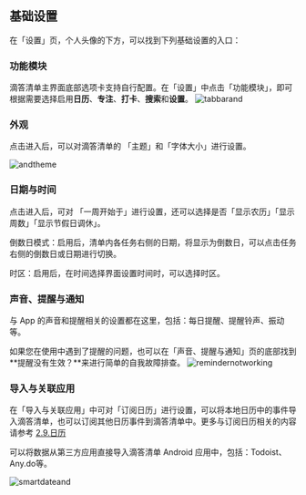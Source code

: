 ## 基础设置

在「设置」页，个人头像的下方，可以找到下列基础设置的入口：

### 功能模块
滴答清单主界面底部选项卡支持自行配置。在「设置」中点击「功能模块」，即可根据需要选择启用**日历**、**专注**、**打卡**、**搜索**和**设置**。
![tabbarand](../images/android/1.png)

### 外观

点击进入后，可以对滴答清单的 「主题」和「字体大小」进行设置。

![andtheme](../images/android/setting/andtheme.png)

### 日期与时间
点击进入后，可对 「一周开始于」进行设置，还可以选择是否「显示农历」「显示周数」「显示节假日调休」。

倒数日模式：启用后，清单内各任务右侧的日期，将显示为倒数日，可以点击任务右侧的倒数日或日期进行切换。

时区：启用后，在时间选择界面设置时间时，可以选择时区。

### 声音、提醒与通知
与 App 的声音和提醒相关的设置都在这里，包括：每日提醒、提醒铃声、振动等。

如果您在使用中遇到了提醒的问题，也可以在「声音、提醒与通知」页的底部找到**提醒没有生效？**来进行简单的自我故障排查。
![remindernotworking](../images/android/setting/remindernotworking.png)

### 导入与关联应用
在「导入与关联应用」中可对「订阅日历」进行设置，可以将本地日历中的事件导入滴答清单，也可以订阅其他日历事件到滴答清单中。更多与订阅日历相关的内容请参考 [2.9.日历](../android/calendar.md)

可以将数据从第三方应用直接导入滴答清单 Android 应用中，包括：Todoist、Any.do等。

![smartdateand](../images/android/setting/smartdateand.png)





